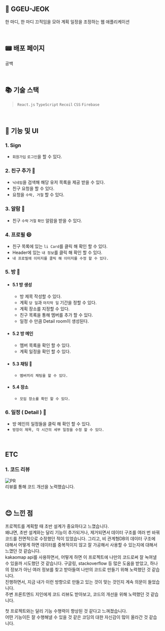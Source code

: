 ## :memo: GGEU-JEOK

한 마디, 한 마디 끄적임을 모아 계획 일정을 조정하는 웹 애플리케이션

<br/>

## :pager: 배포 페이지

공백

<br/>

## :books: 기술 스택

> ``React.js`` ``TypeScript`` ``Recoil`` ``CSS`` ``Firebase``

<br />

## :eyes: 기능 및 UI

### 1. Sign

- ``회원가입`` ``로그인``을 할 수 있다.

### 2. 친구 추가 :couple:

- ``닉네임``을 검색해 해당 유저 목록을 제공 받을 수 있다.
- 친구 요청을 할 수 있다.
- 요청을 ``수락, 거절`` 할 수 있다.

### 3. 알람 :bell:

- 친구 ``수락`` ``거절`` ``확인`` 알람을 받을 수 있다.

### 4. 프로필 :smile:

- 친구 목록에 있는 ``li Card``를 클릭 해 확인 할 수 있다.
- Header에 있는 ``내 정보``를 클릭 해 확인 할 수 있다.
- ``내 프로필에 이미지를 클릭 해 이미지를 수정 할 수 있다.``

### 5. 방 :game_die:

* #### 5.1 방 생성

  - 방 제목 작성할 수 있다.
  - 계획 ``당 일``과 ``마지막 일`` 기간을 정할 수 있다.
  - 계획 장소를 지정할 수 있다.
  - 친구 목록을 통해 멤버를 추가 할 수 있다.
  - 일정 수 만큼 Detail room이 생성된다.
 
* #### 5.2 방 메인

  - 멤버 목록을 확인 할 수 있다.
  - 계획 일정을 확인 할 수 있다.
 
* #### 5.3 채팅 :speech_balloon:

  - ``멤버끼리 채팅을 할 수 있다.``

* #### 5.4 장소

  - ``모임 장소를 확인 할 수 있다.``

### 6. 일정 ( Detail ) :calendar:

- 방 메인의 일정들을 클릭 해 확인 할 수 있다.
- ``방장이 제목, 각 시간의 세부 일정을 수정 할 수 있다.``

<br />

## ETC

### 1. 코드 리뷰
![PR](https://github.com/leehyunjun97/ggeu-jeok/assets/130208301/a70051d1-f66b-434a-b7a9-d9e612e2dd32) <br />
리뷰를 통해 코드 개선을 노력했습니다.

<br />


## :blush: 느낀 점
프로젝트를 계획할 때 초반 설계가 중요하다고 느꼈습니다. <br />
왜냐면, 초반 설계와는 달리 기능이 추가되거나, 제거되면서 데이터 구조를 여러 번 바꿔 코드를 전면적으로 수정했던 적이 있었습니다.
그리고, 비 관계형DB의 데이터 구조에 대해서 어떻게 하면 데이터를 중복적이지 않고 잘 가공해서 사용할 수 있는지에 대해서 느꼈던 것 같습니다. <br />
kakaomap api를 사용하면서, 어떻게 하면 이 프로젝트에 나만의 코드로써 잘 녹여낼 수 있을까 시도했던 것 같습니다.
구글링, stackoverflow 등 많은 도움을 받았고, 하나의 정보가 아닌 여러 정보를 찾고 받아들여 나만의 코드로 만들기 위해 노력했던 것 같습니다. <br />
진행하면서, 지금 내가 이런 방향으로 만들고 있는 것이 맞는 것인지 계속 의문이 들었습니다. <br />
주변 프론트엔드 지인에게 코드 리뷰도 받아보고, 코드의 개선을 위해 노력했던 것 같습니다. <br />

첫 프로젝트와는 달리 기능 수행력이 향상된 것 같다고 느껴졌습니다. <br />
어떤 기능이든 잘 수행해낼 수 있을 것 같은 코딩의 대한 자신감이 많이 올라간 것 같습니다.
